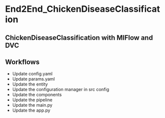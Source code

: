 # End2End_ChickenDiseaseClassification

## ChickenDiseaseClassification with MlFlow and DVC

## Workflows

- Update config.yaml
- Update params.yaml
- Update the entity
- Update the configuration manager in src config
- Update the components
- Update the pipeline
- Update the main.py
- Update the app.py

